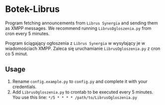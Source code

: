# Botek-Librus
Program fetching announcements from `Librus Synergia` and sending them as XMPP messages.
We recommend running `LibrusOgloszenia.py` from cron every 5 minutes.

Program ściągający ogłoszenia z `Librus Synergia` w wysyłający je w wiadomościach XMPP.
Zaleca się uruchamianie `LibrusOgloszenia.py` z cron co 5 minut.

## Usage
1. Rename `config.example.py` to `config.py` and complete it with your credentials.
2. Add `LibrusOgloszenia.py` to crontab to be executed every 5 minutes. You use this line:
`*/5 * * * * /path/to/LibrusOgloszenia.py`
